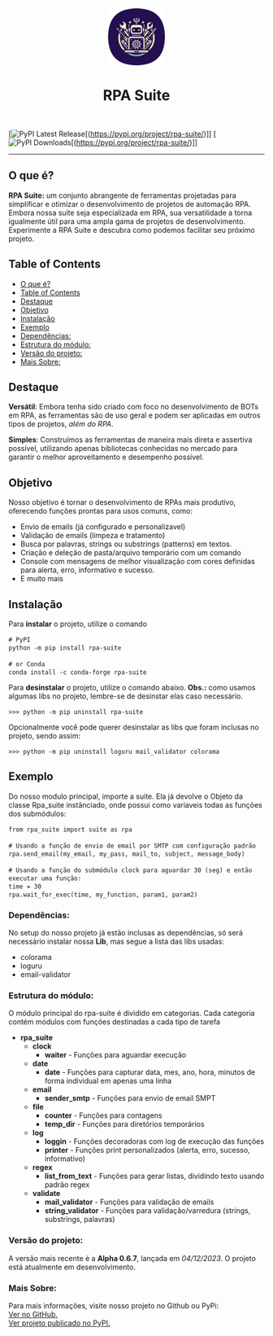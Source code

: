 <div align="center">
    <img src='https://github.com/CamiloCCarvalho/rpa_suite/blob/master/logo-rpa-suite.png' width='112px' alt='RPA Suite'><br>
</div>

<h1 align="center">
    RPA Suite
</h1>
<br>

[![PyPI Latest Release](https://img.shields.io/pypi/v/rpa-suite.svg)[(https://pypi.org/project/rpa-suite/)]]
[![PyPI Downloads](https://img.shields.io/pypi/dm/rpa-suite.svg?label=PyPI%20downloads)[(https://pypi.org/project/rpa-suite/)]]

-----------------

## O que é?
**RPA Suite:** um conjunto abrangente de ferramentas projetadas para simplificar e otimizar o desenvolvimento de projetos de automação RPA. Embora nossa suíte seja especializada em RPA, sua versatilidade a torna igualmente útil para uma ampla gama de projetos de desenvolvimento. Experimente a RPA Suite e descubra como podemos facilitar seu próximo projeto.

## Table of Contents

- [O que é?](#o-que-é)
- [Table of Contents](#table-of-contents)
- [Destaque](#destaque)
- [Objetivo](#objetivo)
- [Instalação](#instalação)
- [Exemplo](#exemplo)
- [Dependências:](#dependências)
- [Estrutura do módulo:](#estrutura-do-módulo)
- [Versão do projeto:](#versão-do-projeto)
- [Mais Sobre:](#mais-sobre)

## Destaque

**Versátil**: Embora tenha sido criado com foco no desenvolvimento de BOTs em RPA, as ferramentas são de uso geral e podem ser aplicadas em outros tipos de projetos, *além do RPA*.

**Simples**: Construímos as ferramentas de maneira mais direta e assertiva possível, utilizando apenas bibliotecas conhecidas no mercado para garantir o melhor aproveitamento e desempenho possível.

## Objetivo

Nosso objetivo é tornar o desenvolvimento de RPAs mais produtivo, oferecendo funções prontas para usos comuns, como:

- Envio de emails (já configurado e personalizavel)
- Validação de emails (limpeza e tratamento)
- Busca por palavras, strings ou substrings (patterns) em textos.
- Criação e deleção de pasta/arquivo temporário com um comando
- Console com mensagens de melhor visualização com cores definidas para alerta, erro, informativo e sucesso.
- E muito mais

## Instalação
Para **instalar** o projeto, utilize o comando

    # PyPI
    python -m pip install rpa-suite

    # or Conda
    conda install -c conda-forge rpa-suite


Para **desinstalar** o projeto, utilize o comando abaixo. **Obs.:** como usamos algumas libs no projeto, lembre-se de desinstar elas caso necessário.

    >>> python -m pip uninstall rpa-suite

Opcionalmente você pode querer desinstalar as libs que foram inclusas no projeto, sendo assim:

    >>> python -m pip uninstall loguru mail_validator colorama

## Exemplo
Do nosso modulo principal, importe a suite. Ela já devolve o Objeto da classe Rpa_suite instânciado, onde possui como variaveis todas as funções dos submódulos:

    from rpa_suite import suite as rpa

    # Usando a função de envio de email por SMTP com configuração padrão
    rpa.send_email(my_email, my_pass, mail_to, subject, message_body)

    # Usando a função do submódulo clock para aguardar 30 (seg) e então executar uma função:
    time = 30
    rpa.wait_for_exec(time, my_function, param1, param2)

### Dependências:
No setup do nosso projeto já estão inclusas as dependências, só será necessário instalar nossa **Lib**, mas segue a lista das libs usadas:
- colorama
- loguru
- email-validator
  
### Estrutura do módulo:
O módulo principal do rpa-suite é dividido em categorias. Cada categoria contém módulos com funções destinadas a cada tipo de tarefa
- **rpa_suite**
    - **clock**
        - **waiter** - Funções para aguardar execução
    - **date**
        - **date** - Funções para capturar data, mes, ano, hora, minutos de forma individual em apenas uma linha
    - **email**
        - **sender_smtp** - Funções para envio de email SMPT 
    - **file**
        - **counter** - Funções para contagens
        - **temp_dir** - Funções para diretórios temporários
    - **log**
        - **loggin** - Funções decoradoras com log de execução das funções
        - **printer** - Funções print personalizados (alerta, erro, sucesso, informativo)
    - **regex**
        - **list_from_text** - Funções para gerar listas, dividindo texto usando padrão regex
    - **validate**
        - **mail_validator** - Funções para validação de emails
        - **string_validator** - Funções para validação/varredura (strings, substrings, palavras)

### Versão do projeto:
A versão mais recente é a **Alpha 0.6.7**, lançada em *04/12/2023*. O projeto está atualmente em desenvolvimento.

### Mais Sobre:

Para mais informações, visite nosso projeto no Github ou PyPi:
<br>
<a href='https://github.com/CamiloCCarvalho/rpa_suite' target='_blank'>
    Ver no GitHub.
</a>
<br>
<a href='https://pypi.org/project/rpa-suite/' target='_blank'>
    Ver projeto publicado no PyPI.
</a>
